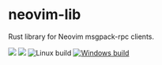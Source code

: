 # neovim-lib
Rust library for Neovim msgpack-rpc clients.

[![](https://img.shields.io/crates/v/neovim-lib.svg)](https://crates.io/crates/neovim-lib)
[![](https://docs.rs/neovim-lib/badge.svg)](https://docs.rs/neovim-lib)
![Linux build](https://travis-ci.org/daa84/neovim-lib.svg?branch=master)
[![Windows build](https://ci.appveyor.com/api/projects/status/p8nhxroyrl0sy3pi/branch/master?svg=true)](https://ci.appveyor.com/project/daa84/neovim-lib/branch/master)
